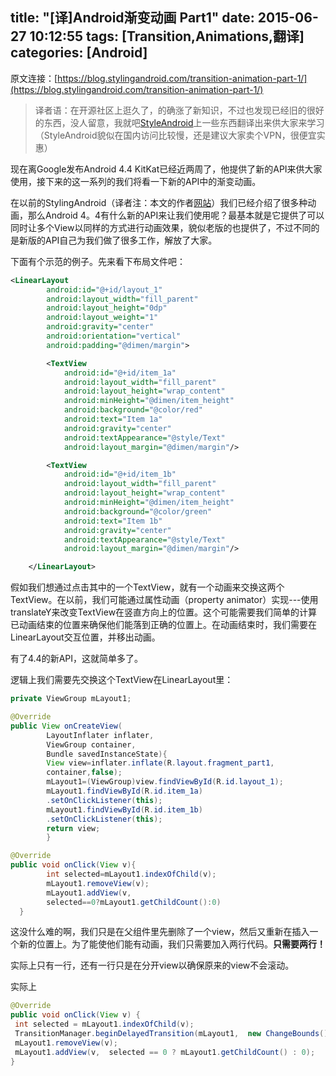 title: "[译]Android渐变动画 Part1"
date: 2015-06-27 10:12:55
tags: [Transition,Animations,翻译]
categories: [Android]
---

原文连接：[https://blog.stylingandroid.com/transition-animation-part-1/](https://blog.stylingandroid.com/transition-animation-part-1/)
>译者语：在开源社区上逛久了，的确涨了新知识，不过也发现已经旧的很好的东西，没人留意，我就吧[StyleAndroid](https://blog.stylingandroid.com/)上一些东西翻译出来供大家来学习（StyleAndroid貌似在国内访问比较慢，还是建议大家卖个VPN，很便宜实惠）


现在离Google发布Android 4.4 KitKat已经近两周了，他提供了新的API来供大家使用，接下来的这一系列的我们将看一下新的API中的渐变动画。

在以前的StylingAndroid（译者注：本文的作者[网站](https://blog.stylingandroid.com)）我们已经介绍了很多种动画，那么Android 4。4有什么新的API来让我们使用呢？最基本就是它提供了可以同时让多个View以同样的方式进行动画效果，貌似老版的也提供了，不过不同的是新版的API自己为我们做了很多工作，解放了大家。

下面有个示范的例子。先来看下布局文件吧：

```Xml
<LinearLayout
		android:id="@+id/layout_1"
		android:layout_width="fill_parent"
		android:layout_height="0dp"
		android:layout_weight="1"
		android:gravity="center"
		android:orientation="vertical"
		android:padding="@dimen/margin">

		<TextView
			android:id="@+id/item_1a"
			android:layout_width="fill_parent"
			android:layout_height="wrap_content"
			android:minHeight="@dimen/item_height"
			android:background="@color/red"
			android:text="Item 1a"
			android:gravity="center"
			android:textAppearance="@style/Text"
			android:layout_margin="@dimen/margin"/>

		<TextView
			android:id="@+id/item_1b"
			android:layout_width="fill_parent"
			android:layout_height="wrap_content"
			android:minHeight="@dimen/item_height"
			android:background="@color/green"
			android:text="Item 1b"
			android:gravity="center"
			android:textAppearance="@style/Text"
			android:layout_margin="@dimen/margin"/>

	</LinearLayout>
```

假如我们想通过点击其中的一个TextView，就有一个动画来交换这两个TextView。在以前，我们可能通过属性动画（property animator）实现---使用translateY来改变TextView在竖直方向上的位置。这个可能需要我们简单的计算已动画结束的位置来确保他们能落到正确的位置上。在动画结束时，我们需要在LinearLayout交互位置，并移出动画。


有了4.4的新API，这就简单多了。


逻辑上我们需要先交换这个TextView在LinearLayout里：

```Java
private ViewGroup mLayout1;

@Override
public View onCreateView(
        LayoutInflater inflater,
        ViewGroup container,
        Bundle savedInstanceState){
        View view=inflater.inflate(R.layout.fragment_part1,
        container,false);
        mLayout1=(ViewGroup)view.findViewById(R.id.layout_1);
        mLayout1.findViewById(R.id.item_1a)
        .setOnClickListener(this);
        mLayout1.findViewById(R.id.item_1b)
        .setOnClickListener(this);
        return view;
        }

@Override
public void onClick(View v){
        int selected=mLayout1.indexOfChild(v);
        mLayout1.removeView(v);
        mLayout1.addView(v,
        selected==0?mLayout1.getChildCount():0)
  }

```

这没什么难的啊，我们只是在父组件里先删除了一个view，然后又重新在插入一个新的位置上。为了能使他们能有动画，我们只需要加入两行代码。**只需要两行！**

实际上只有一行，还有一行只是在分开view以确保原来的view不会滚动。



实际上

```Java
@Override
public void onClick(View v) {
 int selected = mLayout1.indexOfChild(v);
 TransitionManager.beginDelayedTransition(mLayout1,  new ChangeBounds());
 mLayout1.removeView(v);
 mLayout1.addView(v,  selected == 0 ? mLayout1.getChildCount() : 0);
}
```
